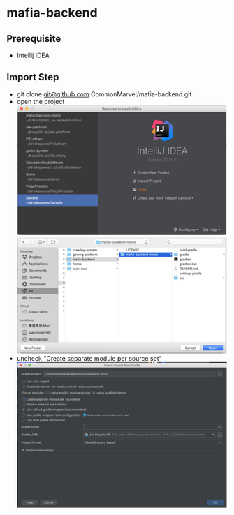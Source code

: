 # mafia-backend

## Prerequisite
* Intellij IDEA

## Import Step
* git clone git@github.com:CommonMarvel/mafia-backend.git
* open the project
![](./doc/open-project1.png)
![](./doc/open-project2.png)
* uncheck "Create separate module per source set"
![](./doc/import-project.png)
